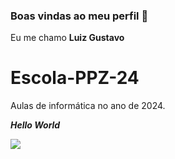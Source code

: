 ### Boas vindas ao meu perfil 👋

Eu me chamo **Luiz Gustavo**


# Escola-PPZ-24
Aulas de informática no ano de 2024.

**_Hello World_**   



![](https://media1.tenor.com/m/hdHxFwuzAPUAAAAC/hollow-knight-the-knight.gif)




